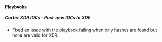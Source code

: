 
#### Playbooks

##### Cortex XDR IOCs - Push new IOCs to XDR

- Fixed an issue with the playbook failing when only hashes are found but none are valid for XDR.
